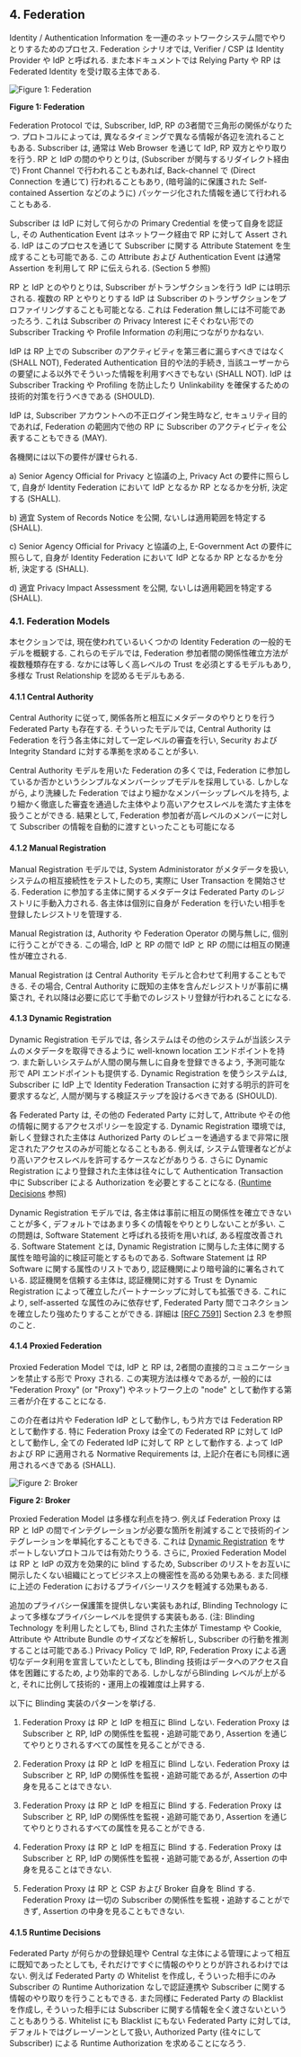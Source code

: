 <a name="sec4"></a>

## 4. Federation

Identity / Authentication Information を一連のネットワークシステム間でやりとりするためのプロセス.
Federation シナリオでは, Verifier / CSP は Identity Provider や IdP と呼ばれる. また本ドキュメントでは Relying Party や RP は Federated Identity を受け取る主体である.

<!-- Federation is a process that allows for the conveyance of identity and authentication information across a set of networked systems. In a federation scenario, the verifier or CSP is known as the *identity provider*, or IdP. In this document, the *relying party*, or RP, is the party that receives the federated identity. -->

![Figure 1: Federation](sp800-63c/media/federation.png)

**Figure 1: Federation**

Federation Protocol では, Subscriber, IdP, RP の3者間で三角形の関係がなりたつ.
プロトコルによっては, 異なるタイミングで異なる情報が各辺を流れることもある.
Subscriber は, 通常は Web Browser を通じて IdP, RP 双方とやり取りを行う.
RP と IdP の間のやりとりは, (Subscriber が関与するリダイレクト経由で) Front Channel で行われることもあれば, Back-channel で (Direct Connection を通じて) 行われることもあり, (暗号論的に保護された Self-contained Assertion などのように) パッケージ化された情報を通じて行われることもある.

<!-- In a federation protocol, a triangle is formed between the subscriber, the IdP, and the RP (Figure 1). Depending on the specifics of the protocol, different information passes across each leg of the triangle at different times. The subscriber communicates with both the IdP and the RP, usually through a web browser. The RP and the IdP communicate with each other, though this communication can happen over the front channel (through redirects involving the subscriber), over the back channel (through a direct connection), or via a packaged information bundle (such as a cryptographically protected and self-contained assertion). -->

Subscriber は IdP に対して何らかの Primary Credential を使って自身を認証し, その Authentication Event はネットワーク経由で RP に対して Assert される.
IdP はこのプロセスを通じて Subscriber に関する Attribute Statement を生成することも可能である.
この Attribute および Authentication Event は通常 Assertion を利用して RP に伝えられる. (Section 5 参照)

<!-- The subscriber authenticates to the IdP using some form of primary credential, and then that authentication event is asserted to the RP across the network. The IdP can also make attribute statements about the subscriber as part of this process. These attributes and authentication event information are usually carried to the RP through the use of an assertion (see section 5.). -->

RP と IdP とのやりとりは, Subscriber がトランザクションを行う IdP には明示される.
複数の RP とやりとりする IdP は Subscriber のトランザクションをプロファイリングすることも可能となる.
これは Federation 無しには不可能であったろう.
これは Subscriber の Privacy Interest にそぐわない形での Subscriber Tracking や Profile Information の利用につながりかねない.

<!-- The RP communication with the IdP reveals to the IdP where the subscriber is conducting a transaction. Communications from multiple RPs allow the IdP to build a profile of subscriber transactions that would not have existed absent federation. This aggregation could enable new capabilities for subscriber tracking and use of profile information that do not align with the privacy interests of the subscribers.  -->

IdP は RP 上での Subscriber のアクティビティを第三者に漏らすべきではなく (SHALL NOT), Federated Authentication 目的や法的手続き, 当該ユーザーからの要望による以外でそういった情報を利用すべきでもない (SHALL NOT).
IdP は Subscriber Tracking や Profiling を防止したり Unlinkability を確保するための技術的対策を行うべきである (SHOULD).

<!-- The IdP SHALL NOT disclose information on subscriber activities at an RP to any party, nor use the information for any purpose other than federated authentication, to comply with law or legal process, or in the case of a specific user request for the information. The IdP SHOULD employ technical measures to provide unlinkability and prevent subscriber activity tracking and profiling. -->

IdP は, Subscriber アカウントへの不正ログイン発生時など, セキュリティ目的であれば, Federation の範囲内で他の RP に Subscriber のアクティビティを公表することもできる (MAY).

<!-- A IdP MAY disclose information on subscriber activities to other RPs within the federation for security purposes such as communication of compromised subscriber accounts. -->

各機関には以下の要件が課せられる.

<!-- The following requirements apply specifically to agencies: -->

a) Senior Agency Official for Privacy と協議の上, Privacy Act の要件に照らして, 自身が Identity Federation において IdP となるか RP となるかを分析, 決定する (SHALL).

<!-- a) The agency SHALL consult with their Senior Agency Official for Privacy to conduct and analysis to determine whether the agency acting as either an IdP, or an RP in an identity federation triggers the requirements of the Privacy Act. -->

b) 適宜 System of Records Notice を公開, ないしは適用範囲を特定する (SHALL).

<!-- b) The agency SHALL publish, or identify coverage by a System of Records Notice as applicable. -->

c) Senior Agency Official for Privacy と協議の上, E-Government Act の要件に照らして, 自身が Identity Federation において IdP となるか RP となるかを分析, 決定する (SHALL).

<!-- c) The agency SHALL consult with their Senior Agency Official for Privacy to conduct an analysis to determine whether the agency acting as either an IdP, or an RP in an identity federation triggers the requirements of the E-Government Act. -->

d) 適宜 Privacy Impact Assessment を公開, ないしは適用範囲を特定する (SHALL).

<!-- d) The agency SHALL publish or identify coverage by a Privacy Impact Assessment, as applicable. -->

### 4.1. Federation Models

本セクションでは, 現在使われているいくつかの Identity Federation の一般的モデルを概観する.
これらのモデルでは, Federation 参加者間の関係性確立方法が複数種類存在する.
なかには等しく高レベルの Trust を必須とするモデルもあり, 多様な Trust Relationship を認めるモデルもある.

<!-- This section provides an overview of a few common models of identity federation currently in use. In these models, a relationship is established between members of the federation in several different ways. Some models mandate that all federated parties have an equally high level of trust, while other models allow for parties with a diversity of relationships. -->

#### 4.1.1 Central Authority

Central Authority に従って, 関係各所と相互にメタデータのやりとりを行う Federated Party も存在する.
そういったモデルでは, Central Authority は Federation を行う各主体に対して一定レベルの審査を行い, Security および Integrity Standard に対する準拠を求めることが多い.

<!-- Some federated parties defer to a central authority to make decisions for them and to communicate metadata between parties. In this model, the central authority generally conducts some level of vetting on each party in the federation to verify compliance with predetermined security and integrity standards. -->


Central Authority モデルを用いた Federation の多くでは, Federation に参加しているか否かというシンプルなメンバーシップモデルを採用している.
しかしながら, より洗練した Federation ではより細かなメンバーシップレベルを持ち, より細かく徹底した審査を通過した主体やより高いアクセスレベルを満たす主体を扱うことができる.
結果として, Federation 参加者が高レベルのメンバーに対して Subscriber の情報を自動的に渡すといったことも可能になる

<!-- Most federations using the central authority model have a simple membership model - either parties are in the federation or they are not. However, more sophisticated federations have multiple tiers of membership which can be used by federated parties to tell whether other parties in the federation have been more thoroughly vetted or have some common purpose that justifies a higher level of access. As a consequence, some parties in the federation are more likely to automatically release information about their subscribers to the parties in the higher tiers. -->

#### 4.1.2 Manual Registration

Manual Registration モデルでは, System Administorator がメタデータを扱い, システムの相互接続性をテストしたのち, 実際に User Transaction を開始させる.
Federation に参加する主体に関するメタデータは Federated Party のレジストリに手動入力される.
各主体は個別に自身が Federation を行いたい相手を登録したレジストリを管理する.

<!-- In the manual registration model of federation, system administrators communicate metadata and test system interoperability before transactions take place between users over the wire. Metadata for each party who wishes to participate is manually input into a registry of federated parties. Each party maintains their own registry of other parties with whom they wish to federate. -->

Manual Registration は, Authority や Federation Operator の関与無しに, 個別に行うことができる.
この場合, IdP と RP の間で IdP と RP の間には相互の関連性が確立される.

<!-- Manual registration can take place on a case by case basis without any authority or federation operator in place. In this case, a pairwise relationship is created between the IdP and the RP. -->

Manual Registration は Central Authority モデルと合わせて利用することもできる.
その場合, Central Authority に既知の主体を含んだレジストリが事前に構築され, それ以降は必要に応じて手動でのレジストリ登録が行われることになる.

<!-- Manual registration can also work in concert with a central authority model. In this case, a registry is pre-populated with parties known to the central authority, and more parties are added manually on an as-needed basis. -->

#### <a name="dynamic-registration"></a> 4.1.3 Dynamic Registration

Dynamic Registration モデルでは, 各システムはその他のシステムが当該システムのメタデータを取得できるように well-known location エンドポイントを持つ.
また新しいシステムが人間の関与無しに自身を登録できるよう, 予測可能な形で API エンドポイントも提供する.
Dynamic Registration を使うシステムは, Subscriber に IdP 上で Identity Federation Transaction に対する明示的許可を要求するなど, 人間が関与する検証ステップを設けるべきである (SHOULD).

<!-- In the dynamic registration model of federation, systems have a well-known location where other systems can find their metadata. They also have predictable API endpoints where new systems can register themselves without human involvement. Systems that make use of dynamic registration SHOULD require verifiable human interaction, such as the approval of the identity federation transaction by the authenticated subscriber at the IdP. -->

各 Federated Party は, その他の Federated Party に対して, Attribute やその他の情報に関するアクセスポリシーを設定する.
Dynamic Registration 環境では, 新しく登録された主体は Authorized Party のレビューを通過するまで非常に限定されたアクセスのみが可能となることもある.
例えば, システム管理者などがより高いアクセスレベルを許可するケースなどがありうる.
さらに Dynamic Registration により登録された主体は往々にして Authentication Transaction 中に Subscriber による Authorization を必要とすることになる.
([Runtime Decisions](#runtime-decisions) 参照)

<!-- Each federated party sets attribute and information access policies for other federated parties. In a dynamic registration environment, a newly registered party could be severely limited in its access until such time as it is reviewed by an authorized party. For instance, a system administrator can grant higher levels of access. Additionally, a dynamically registered party will usually also require authorization from a subscriber during the authentication transaction (see [Runtime Decisions](#runtime-decisions)). -->

Dynamic Registration モデルでは, 各主体は事前に相互の関係性を確立できないことが多く, デフォルトではあまり多くの情報をやりとりしないことが多い.
この問題は, Software Statement と呼ばれる技術を用いれば, ある程度改善される.
Software Statement とは, Dynamic Registration に関与した主体に関する属性を暗号論的に検証可能とするものである.
Software Statement は RP Software に関する属性のリストであり, 認証機関により暗号論的に署名されている.
認証機関を信頼する主体は, 認証機関に対する Trust を Dynamic Registration によって確立したパートナーシップに対しても拡張できる.
これにより, self-asserted な属性のみに依存せず, Federated Party 間でコネクションを確立したり強めたりすることができる.
詳細は [[RFC 7591]](#RFC7591) Section 2.3 を参照のこと.

<!-- Frequently, parties in a dynamic registration model have no way to know each other ahead of time. As a consequence, little information about users and systems is exchanged by default. This problem is somewhat mitigated by a technology called software statements, which allow federated parties to cryptographically verify some attributes of the parties involved in dynamic registration. Software statements are lists of attributes describing the RP software, cryptographically signed by certifying bodies. Because both parties trust the certifying body, that trust can be extended to the other party in the dynamic registration partnership.  This allows the connection to be established or elevated between the federating parties without relying on self-asserted attributes entirely. See [RFC 7591](#RFC7591) section 2.3 for more information. -->

#### 4.1.4 Proxied Federation

Proxied Federation Model では, IdP と RP は, 2者間の直接的コミュニケーションを禁止する形で Proxy される.
この実現方法は様々であるが, 一般的には "Federation Proxy" (or "Proxy") やネットワーク上の "node" として動作する第三者が介在することになる.

<!-- In a proxied federation model, the communication between the IdP and the RP is proxied in a way that prevents direct communication between the two parties. There may be multiple methods of achieving this effect, but common configurations include a third party that acts as a federation proxy (or "broker") or a network of "nodes" that distribute the communications.  -->

この介在者は片や Federation IdP として動作し, もう片方では Federation RP として動作する.
特に Federation Proxy は全ての Federated RP に対して IdP として動作し, 全ての Federated IdP に対して RP として動作する.
よって IdP および RP に適用される Normative Requirements は, 上記介在者にも同様に適用されるべきである (SHALL).

<!-- Effectively, the parties still function in some degree as a federation IdP on one side and a federation RP on the other side. Notably, a federation proxy acts as an IdP to all federated RPs and as an RP to all federated IdPs. Therefore, all normative requirements that apply to IdPs and RPs SHALL apply to the parties of such a system in their respective roles. -->

![Figure 2: Broker](sp800-63c/media/broker.png)

**Figure 2: Broker**

Proxied Federation Model は多様な利点を持つ.
例えば Federation Proxy は RP と IdP の間でインテグレーションが必要な箇所を削減することで技術的インテグレーションを単純化することもできる.
これは [Dynamic Registration](#dynamic-registration) をサポートしないプロトコルでは有効たりうる.
さらに, Proxied Federation Model は RP と IdP の双方を効果的に blind するため, Subscriber のリストをお互いに開示したくない組織にとってビジネス上の機密性を高める効果もある.
また同様に上述の Federation におけるプライバシーリスクを軽減する効果もある.

<!-- A proxied federation model can provide various benefits. For example, federation proxies can enable simplified technical integrations between the RP and IdP by eliminating the need for multiple point to point integrations, which can be onerous for protocols which do not support [dynamic registration](#dynamic-registration). Additionally, to the extent a proxied federation model effectively blinds the RP and IdP from each other, it can provide some business confidentiality for organizations that may not wish to reveal their subscriber lists to each other, as well as mitigate some of the privacy risks of point to point federation described above.  -->

追加のプライバシー保護策を提供しない実装もあれば, Blinding Technology によって多様なプライバシーレベルを提供する実装もある.
(注: Blinding Technology を利用したとしても, Blind された主体が Timestamp や Cookie, Attribute や Attribute Bundle のサイズなどを解析し, Subscriber の行動を推測することは可能である.)
Privacy Policy で IdP, RP, Federation Proxy による適切なデータ利用を宣言していたとしても, Blinding 技術はデータへのアクセス自体を困難にするため, より効率的である.
しかしながらBlinding レベルが上がると, それに比例して技術的・運用上の複雑度は上昇する.

<!-- While some proxied deployments offer no additional privacy protection (such as those that exist as integration points), others can offer varying levels of privacy to the subscriber through a range of blinding technologies. NOTE: even with the use of blinding technologies, it may still be possible for a blinded party to deduce subscriber behavior patterns through analysis of timestamps, cookies, attributes, or attribute bundle sizes. Privacy policies may dictate appropriate use by the IdP, RP, and the federation proxy, but blinding technology can increase effectiveness of these policies by making the data more difficult to access. It should also be noted that as the level of blinding increases, so does the technical and operational implementation complexity. -->

以下に Blinding 実装のパターンを挙げる.

<!-- The following list illustrates a spectrum of blinding implementations: -->

1. Federation Proxy は RP と IdP を相互に Blind しない. Federation Proxy は Subscriber と RP, IdP の関係性を監視・追跡可能であり, Assertion を通じてやりとりされるすべての属性を見ることができる.
<!-- 1. The federation proxy does not blind the RP and IdP from one another. The federation proxy is able to monitor and track all subscriber relationships between the RPs and IdPs, and has visibility into any attributes it is transmitting in the assertion. -->

2. Federation Proxy は RP と IdP を相互に Blind しない. Federation Proxy は Subscriber と RP, IdP の関係性を監視・追跡可能であるが, Assertion の中身を見ることはできない.
<!-- 2. The federation proxy does not blind the RP and IdP from one another. The federation proxy is able to monitor and track all subscriber relationships between the RPs and IdPs, but has no visibility into any attributes it is transmitting in the assertion. -->

3. Federation Proxy は RP と IdP を相互に Blind する. Federation Proxy は Subscriber と RP, IdP の関係性を監視・追跡可能であり, Assertion を通じてやりとりされるすべての属性を見ることができる.
<!-- 3. The federation proxy blinds the RP and IdP from each other. The federation proxy is able to monitor and track all subscriber relationships between the RPs and IdPs, and has visibility into any attributes it is transmitting in the assertion. -->

4. Federation Proxy は RP と IdP を相互に Blind する. Federation Proxy は Subscriber と RP, IdP の関係性を監視・追跡可能であるが, Assertion の中身を見ることはできない.
<!-- 4. The federation proxy blinds the RP and IdP from each other. The federation proxy is able to monitor and track all subscriber relationships between the RPs and IdPs, but has no visibility into any attributes it is transmitting in the assertion. -->

5. Federation Proxy は RP と CSP および Broker 自身を Blind する. Federation Proxy は一切の Subscriber の関係性を監視・追跡することができず, Assertion の中身を見ることもできない.
<!-- 5. The federation proxy blinds the RP, IdP, and itself. The federation proxy cannot monitor or track any subscriber relationships, and has no visibility into any attributes it is transmitting in the assertion. -->

#### 4.1.5 <a name="runtime-decisions"></a>Runtime Decisions

Federated Party が何らかの登録処理や Central な主体による管理によって相互に既知であったとしても, それだけですぐに情報のやりとりが許されるわけではない.
例えば Federated Party の Whitelist を作成し, そういった相手にのみ Subscriber の Runtime Authorization なしで認証連携や Subscriber に関する情報のやり取りを行うこともできる.
また同様に Federated Party の Blacklist を作成し, そういった相手には Subscriber に関する情報を全く渡さないということもありうる.
Whitelist にも Blacklist にもない Federated Party に対しては, デフォルトではグレーゾーンとして扱い, Authorized Party (往々にして Subscriber) による Runtime Authorization を求めることになろう.

<!-- The fact that federated parties are known to each other through some form of registration or centralized management does not necessarily mean they are allowed to pass information. Federated parties can establish whitelists of other federated parties who may authenticate subscribers or pass information about them without runtime authorization from the subscriber. Federated parties can also establish blacklists of other federated parties who may not be allowed to pass information about subscribers at all. Every party that is not on a whitelist or a blacklist is placed by default in a gray area where runtime authorization decisions will be made by an authorized party, often the subscriber. -->

